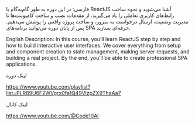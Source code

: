 فارسی:
در این دوره به طور گام‌به‌گام با ReactJS آشنا می‌شوید و نحوه ساخت رابط‌های کاربری تعاملی را یاد می‌گیرید. از مقدمات نصب و ساخت کامپوننت‌ها تا مدیریت وضعیت، ارسال درخواست به سرور، و ساخت پروژه واقعی را پوشش می‌دهیم. پس از پایان دوره می‌توانید برنامه‌های SPA حرفه‌ای بسازید.

English Description:
In this course, you’ll learn ReactJS step by step and how to build interactive user interfaces. We cover everything from setup and component creation to state management, making server requests, and building a real project. By the end, you’ll be able to create professional SPA applications.



لینک دوره 

https://www.youtube.com/playlist?list=PLR89U6F2WVgrx0fa1Q49VlzpZX9ThaAa7


لینک کانال

https://www.youtube.com/@Code10AI
